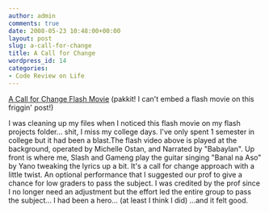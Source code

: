 ```yaml
---
author: admin
comments: true
date: 2008-05-23 10:48:00+00:00
layout: post
slug: a-call-for-change
title: A Call for Change
wordpress_id: 14
categories:
- Code Review on Life
---
```


[A Call for Change Flash Movie](http://reenworx.com/blog/wp-content/uploads/2008/05/bscs1.swf)
(pakkit! I can't embed a flash movie on this friggin' post!)

I was cleaning up my files when I noticed this flash movie on my flash projects folder... shit, I miss my college days. I've only spent 1 semester in college but it had been a blast.The flash video above is played at the background, operated by Michelle Ostan, and Narrated by "Babaylan". Up front is where me, Slash and Gameng play the guitar singing "Banal na Aso" by Yano tweaking the lyrics up a bit. It's a call for change approach with a little twist. An optional performance that I suggested our prof to give a chance for low graders to pass the subject. I was credited by the prof since I no longer need an adjustment but the effort led the entire group to pass the subject... I had been a hero... (at least I think I did) ...and it felt good.
